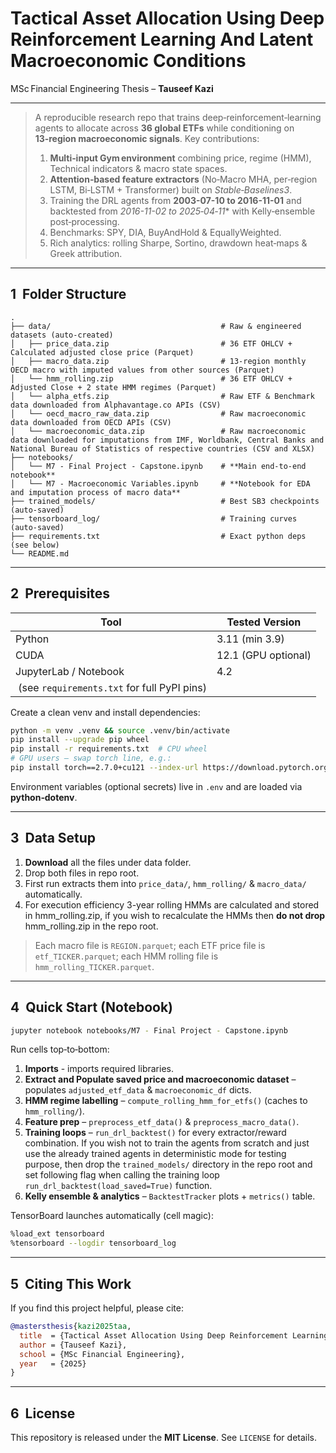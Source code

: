# **Tactical Asset Allocation Using Deep Reinforcement Learning And Latent Macroeconomic Conditions**

MSc Financial Engineering Thesis – **Tauseef Kazi**

---

> A reproducible research repo that trains deep‐reinforcement‑learning agents to allocate across **36 global ETFs** while conditioning on **13‑region macroeconomic signals**.
> Key contributions:
>
> 1. **Multi‑input Gym environment** combining price, regime (HMM), Technical indicators & macro state spaces.
> 2. **Attention‑based feature extractors** (No‑Macro MHA, per‑region LSTM, Bi‑LSTM + Transformer) built on *Stable‑Baselines3*.
> 3. Training the DRL agents from **2003-07-10 to 2016-11-01** and backtested from *2016-11-02 to 2025‑04‑11** with Kelly‐ensemble post‑processing.
> 4. Benchmarks: SPY, DIA, BuyAndHold & EquallyWeighted.
> 5. Rich analytics: rolling Sharpe, Sortino, drawdown heat‑maps & Greek attribution.

---

## 1  Folder Structure

```text
.
├── data/                                      # Raw & engineered datasets (auto‑created)
│   ├── price_data.zip                         # 36 ETF OHLCV + Calculated adjusted close price (Parquet)
│   ├── macro_data.zip                         # 13‑region monthly OECD macro with imputed values from other sources (Parquet)
│   └── hmm_rolling.zip                        # 36 ETF OHLCV + Adjusted Close + 2 state HMM regimes (Parquet)
│   └── alpha_etfs.zip                         # Raw ETF & Benchmark data downloaded from Alphavantage.co APIs (CSV)
│   └── oecd_macro_raw_data.zip                # Raw macroeconomic data downloaded from OECD APIs (CSV)
│   └── macroeconomic_data.zip                 # Raw macroeconomic data downloaded for imputations from IMF, Worldbank, Central Banks and National Bureau of Statistics of respective countries (CSV and XLSX)
├── notebooks/
│   └── M7 - Final Project - Capstone.ipynb    # **Main end‑to‑end notebook**
│   └── M7 - Macroeconomic Variables.ipynb     # **Notebook for EDA and imputation process of macro data**
├── trained_models/                            # Best SB3 checkpoints (auto‑saved)
├── tensorboard_log/                           # Training curves (auto‑saved)
├── requirements.txt                           # Exact python deps (see below)
└── README.md                                  
```

---

## 2  Prerequisites

| Tool                                         | Tested Version      |
| -------------------------------------------- | ------------------- |
| Python                                       | 3.11 (min 3.9)      |
| CUDA                                         | 12.1 (GPU optional) |
| JupyterLab / Notebook                        | 4.2                 |
|  (see `requirements.txt` for full PyPI pins) |                     |

Create a clean venv and install dependencies:

```bash
python -m venv .venv && source .venv/bin/activate
pip install --upgrade pip wheel
pip install -r requirements.txt  # CPU wheel
# GPU users – swap torch line, e.g.:
pip install torch==2.7.0+cu121 --index-url https://download.pytorch.org/whl/cu121
```

Environment variables (optional secrets) live in `.env` and are loaded via **python‑dotenv**.

---

## 3  Data Setup

1. **Download** all the files under data folder.
2. Drop both files in repo root.
3. First run extracts them into `price_data/`, `hmm_rolling/` & `macro_data/` automatically.
4. For execution efficiency 3-year rolling HMMs are calculated and stored in hmm_rolling.zip, if you wish to recalculate the HMMs then **do not drop** hmm_rolling.zip in the repo root.

> Each macro file is `REGION.parquet`; each ETF price file is `etf_TICKER.parquet`; each HMM rolling file is `hmm_rolling_TICKER.parquet`.

---

## 4  Quick Start (Notebook)

```bash
jupyter notebook notebooks/M7 - Final Project - Capstone.ipynb
```

Run cells top‑to‑bottom:

1. **Imports** - imports required libraries.
2. **Extract and Populate saved price and macroeconomic dataset** – populates `adjusted_etf_data` & `macroeconomic_df` dicts.
3. **HMM regime labelling** – `compute_rolling_hmm_for_etfs()` (caches to `hmm_rolling/`).
4. **Feature prep** – `preprocess_etf_data()` & `preprocess_macro_data()`.
5. **Training loops** – `run_drl_backtest()` for every extractor/reward combination. If you wish not to train the agents from scratch and just use the already trained agents in deterministic mode for testing purpose, then drop the `trained_models/` directory in the repo root and set following flag when calling the training loop `run_drl_backtest(load_saved=True)` function.
6. **Kelly ensemble & analytics** – `BacktestTracker` plots + `metrics()` table.

TensorBoard launches automatically (cell magic):

```bash
%load_ext tensorboard
%tensorboard --logdir tensorboard_log
```

---

## 5  Citing This Work

If you find this project helpful, please cite:

```bibtex
@mastersthesis{kazi2025taa,
  title  = {Tactical Asset Allocation Using Deep Reinforcement Learning And Latent Macroeconomic Conditions},
  author = {Tauseef Kazi},
  school = {MSc Financial Engineering},
  year   = {2025}
}
```

---

## 6  License

This repository is released under the **MIT License**. See `LICENSE` for details.
